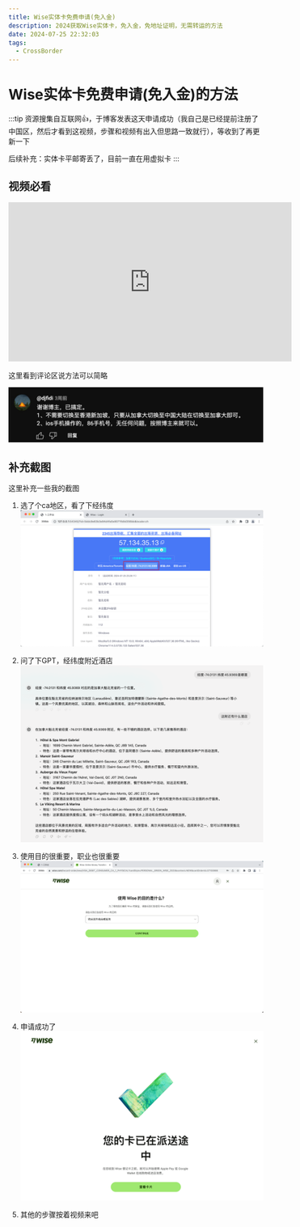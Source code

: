 ```yaml
---
title: Wise实体卡免费申请(免入金)
description: 2024获取Wise实体卡，免入金，免地址证明，无需转运的方法
date: 2024-07-25 22:32:03
tags:
  - CrossBorder
---
```


# Wise实体卡免费申请(免入金)的方法

:::tip
资源搜集自互联网👍，于博客发表这天申请成功（我自己是已经提前注册了中国区，然后才看到这视频，步骤和视频有出入但思路一致就行），等收到了再更新一下

后续补充：实体卡平邮寄丢了，目前一直在用虚拟卡
:::


## 视频必看

<iframe width="560" height="315" src="https://www.youtube.com/embed/SloKmqShLtU?si=2soW5WJpTiM7gAq3" title="YouTube video player" frameborder="0" allow="accelerometer; autoplay; clipboard-write; encrypted-media; gyroscope; picture-in-picture; web-share" referrerpolicy="strict-origin-when-cross-origin" allowfullscreen></iframe>

这里看到评论区说方法可以简略

![img](./1721917923.jpg)

## 补充截图

这里补充一些我的截图

1. 选了个ca地区，看了下经纬度
![img](./1721917924.png)

2. 问了下GPT，经纬度附近酒店
![img](./1721917925.png)

3. 使用目的很重要，职业也很重要
![img](./1721917926.png)

4. 申请成功了
![img](./1721917927.png)

5. 其他的步骤按着视频来吧
